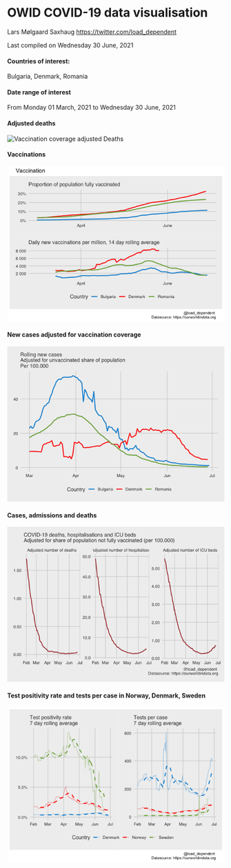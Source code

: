 OWID COVID-19 data visualisation
================
Lars Mølgaard Saxhaug <https://twitter.com/load_dependent>

Last compiled on Wednesday 30 June, 2021

#### Countries of interest:

Bulgaria, Denmark, Romania

#### Date range of interest

From Monday 01 March, 2021 to Wednesday 30 June, 2021

#### Adjusted deaths

![Vaccination coverage adjusted
Deaths](README_files/figure-gfm/adjusted_deaths-1.png)

#### Vaccinations

![](README_files/figure-gfm/vaccinations-1.png)<!-- -->

#### New cases adjusted for vaccination coverage

![](README_files/figure-gfm/new%20cases-1.png)<!-- -->

#### Cases, admissions and deaths

![](README_files/figure-gfm/cases_adm_deathc-1.png)<!-- -->

#### Test positivity rate and tests per case in Norway, Denmark, Sweden

![](README_files/figure-gfm/tests-1.png)<!-- -->
